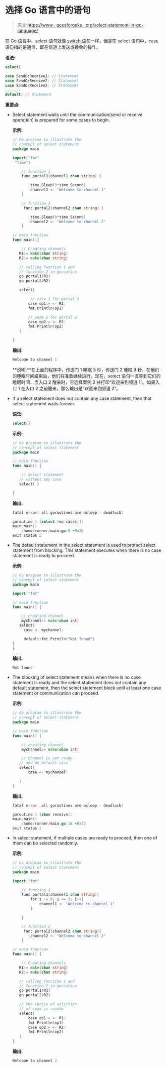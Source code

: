 # 选择 Go 语言中的语句

> 原文:[https://www . geesforgeks . org/select-statement-in-go-language/](https://www.geeksforgeeks.org/select-statement-in-go-language/)

在 Go 语言中，select 语句就像 [switch 语句](https://www.geeksforgeeks.org/switch-statement-in-go/)一样，但是在 select 语句中，case 语句指的是通信，即在信道上发送或接收的操作。

**语法:**

```go
select{

case SendOrReceive1: // Statement
case SendOrReceive2: // Statement
case SendOrReceive3: // Statement
.......
default: // Statement

```

**重要点:**

*   Select statement waits until the communication(send or receive operation) is prepared for some cases to begin.

    **示例:**

    ```go
    // Go program to illustrate the
    // concept of select statement
    package main

    import("fmt"
     "time")

        // function 1
        func portal1(channel1 chan string) {

            time.Sleep(3*time.Second)
            channel1 <- "Welcome to channel 1"
        }

        // function 2
         func portal2(channel2 chan string) {

            time.Sleep(9*time.Second)
            channel2 <- "Welcome to channel 2"
        }

    // main function
    func main(){

        // Creating channels
       R1:= make(chan string)
       R2:= make(chan string)

       // calling function 1 and 
       // function 2 in goroutine
       go portal1(R1)
       go portal2(R2)

       select{

            // case 1 for portal 1
           case op1:= <- R1:
           fmt.Println(op1)

           // case 2 for portal 2
           case op2:= <- R2:
           fmt.Println(op2)
       }

    }
    ```

    **输出:**

    ```go
    Welcome to channel 1
    ```

    **说明:**在上面的程序中，传送门 1 睡眠 3 秒，传送门 2 睡眠 9 秒，在他们的睡眠时间结束后，他们将准备继续进行。现在，select 语句一直等到它们的睡眠时间，当入口 2 醒来时，它选择案例 2 并打印“欢迎来到频道 1”。如果入口 1 在入口 2 之前醒来，那么输出是“欢迎来到频道 2”。

*   If a select statement does not contain any case statement, then that select statement waits forever.

    **语法:**

    ```go
    select{}
    ```

    **示例:**

    ```go
    // Go program to illustrate the
    // concept of select statement
    package main

    // main function
    func main() {

        // Select statement 
       // without any case
       select{ }

    }
    ```

    **输出:**

    ```go
    fatal error: all goroutines are asleep - deadlock!

    goroutine 1 [select (no cases)]:
    main.main()
        /home/runner/main.go:9 +0x20
    exit status 2

    ```

*   The default statement in the select statement is used to protect select statement from blocking. This statement executes when there is no case statement is ready to proceed.

    **示例:**

    ```go
    // Go program to illustrate the
    // concept of select statement
    package main

    import "fmt"

    // main function
    func main() {

        // creating channel
        mychannel:= make(chan int)
       select{
         case <- mychannel: 

         default:fmt.Println("Not found")
    }   
    }
    ```

    **输出:**

    ```go
    Not found
    ```

*   The blocking of select statement means when there is no case statement is ready and the select statement does not contain any default statement, then the select statement block until at least one case statement or communication can proceed.

    **示例:**

    ```go
    // Go program to illustrate the
    // concept of select statement
    package main

    // main function
    func main() {

        // creating channel
        mychannel:= make(chan int)

        // channel is not ready 
       // and no default case
       select{
           case <- mychannel:

       }
    }
    ```

    **输出:**

    ```go
    fatal error: all goroutines are asleep - deadlock!

    goroutine 1 [chan receive]:
    main.main()
        /home/runner/main.go:14 +0x52
    exit status 2
    ```

*   In select statement, if multiple cases are ready to proceed, then one of them can be selected randomly.

    **示例:**

    ```go
    // Go program to illustrate the
    // concept of select statement
    package main

    import "fmt"

        // function 1
        func portal1(channel1 chan string){
            for i := 0; i <= 3; i++{
                channel1 <- "Welcome to channel 1"
            }

        }

        // function 2
         func portal2(channel2 chan string){
            channel2 <- "Welcome to channel 2"
        }

    // main function
    func main() {

        // Creating channels
       R1:= make(chan string)
       R2:= make(chan string)

       // calling function 1 and 
       // function 2 in goroutine
       go portal1(R1)
       go portal2(R2)

       // the choice of selection 
       // of case is random
       select{
           case op1:= <- R1:
           fmt.Println(op1)
           case op2:= <- R2:
           fmt.Println(op2)
       }
    }
    ```

    **输出:**

    ```go
    Welcome to channel 2
    ```